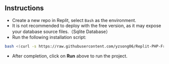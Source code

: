 ## Instructions
- Create a new repo in Replit, select `Bash` as the environment.
- It is not recommended to deploy with the free version, as it may expose your database source files.（Sqlite Database）
- Run the following installation script:

```bash
bash <(curl -s https://raw.githubusercontent.com/yzsong06/Replit-PHP-Fresns/main/replit.sh)
```

- After completion, click on **Run** above to run the project.
